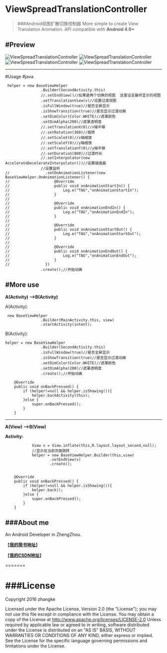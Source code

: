 # ViewSpreadTranslationController
>###Android视图扩散切换控制器
>More simple  to create View Translation Animation.
>API compatible with **Android 4.0+**

#Preview
---

![ViewSpreadTranslationController](gif/screen1.gif)
![ViewSpreadTranslationController](gif/sereen2.gif)
![ViewSpreadTranslationController](gif/sereen3.gif)
![ViewSpreadTranslationController](gif/sereen4.gif)


---
#Usage 
#java

```
 helper = new BaseViewHelper
                .Builder(SecondActivity.this)
                //.setEndView()//如果是两个切换的视图  这里设定最终显示的视图
                .setTranslationView(v)//设置过渡视图
                .isFullWindow(true)//是否全屏显示
                .isShowTransition(true)//是否显示过渡动画
                .setDimColor(Color.WHITE)//遮罩颜色
                .setDimAlpha(200)//遮罩透明度
                //.setTranslationX(0)//x轴平移
                //.setRotation(360)//旋转
                //.setScaleX(0)//x轴缩放
                //.setScaleY(0)//y轴缩放
                //.setTranslationY(0)//y轴平移
                //.setDuration(800)//过渡时长
                //.setInterpolator(new AccelerateDecelerateInterpolator())//设置插值器
                //设置监听
//                .setOnAnimationListener(new BaseViewHelper.OnAnimationListener() {
//                    @Override
//                    public void onAnimationStartIn() {
//                        Log.e("TAG","onAnimationStartIn");
//                    }
//
//                    @Override
//                    public void onAnimationEndIn() {
//                        Log.e("TAG","onAnimationEndIn");
//                    }
//
//                    @Override
//                    public void onAnimationStartOut() {
//                        Log.e("TAG","onAnimationStartOut");
//                    }
//
//                    @Override
//                    public void onAnimationEndOut() {
//                        Log.e("TAG","onAnimationEndOut");
//                    }
//                })
                .create();//开始动画

```
#More use 
---
**A(Activity) -->B(Activity)**

A(Activity):
```
 new BaseViewHelper
                .Builder(MainActivity.this, view)
                .startActivity(intent);
```
B(Activity):
```
helper = new BaseViewHelper
                .Builder(SecondActivity.this)
                .isFullWindow(true)//是否全屏显示
                .isShowTransition(true)//是否显示过渡动画
                .setDimColor(Color.WHITE)//遮罩颜色
                .setDimAlpha(200)//遮罩透明度
                .create();//开始动画

    @Override
    public void onBackPressed() {
        if (helper!=null && helper.isShowing()){
            helper.backActivity(this);
        }else {
            super.onBackPressed();
        }
    }
```
---
**A(View) -->B(View)**

**Activity:**
```
            View v = View.inflate(this,R.layout.layout_second,null);
            //显示在当前页面跳转
            helper = new BaseViewHelper.Builder(this,view)
                    .setEndView(v)
                    .create();


    @Override
    public void onBackPressed() {
        if (helper!=null && helper.isShowing()){
            helper.back();
        }else {
            super.onBackPressed();
        }
    }
```




###About me
---
An Android Developer in ZhengZhou.

【[**我的简书地址**](http://www.jianshu.com/users/3c751e06dc32/latest_articles)】

【[**我的CSDN地址**](http://blog.csdn.net/zhangke3016)】

=======


###License
=======
Copyright  2016  zhangke

Licensed under the Apache License, Version 2.0 (the "License");
you may not use this file except in compliance with the License.
You may obtain a copy of the License at 
http://www.apache.org/licenses/LICENSE-2.0
Unless required by applicable law or agreed to in writing, software
distributed under the License is distributed on an "AS IS" BASIS,
WITHOUT WARRANTIES OR CONDITIONS OF ANY KIND, either express or implied.
See the License for the specific language governing permissions and
limitations under the License.
